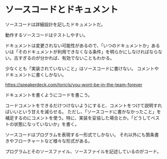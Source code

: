 # ソースコードとドキュメント

ソースコードは詳細設計を記したドキュメントだ。

動作するソースコードはテストしやすい。

ドキュメントは変更されない可能性があるので、「いつのドキュメントか」あるいは「そのドキュメントが利用できなくなる条件」を明らかにしなければならない。古すぎるのが分かれば、有効でないこともわかる。

少なくとも「実装されていないこと」はソースコードに書けない。
コメントやドキュメントに書くしかない。

https://speakerdeck.com/toricls/you-wont-be-in-the-team-forever

ドキュメントを書くようにコードを書こう。

コードコメントをできるだけつけないようにすると、コメントをつけて説明すればいいという甘えを減らせる。
ただし、「ソースコードに書かなかったこと」を補足するのにコメントを使う。特に、実装を妥協した場合とか。「どうしてベストの状態になっていないか」を書く。

ソースコードはプログラムを表現する一形式でしかない。
それ以外にも箇条書きやフローチャートなど様々な形式がある。

プログラムとそのソースファイル、ソースファイルを記述しているのがコード。
